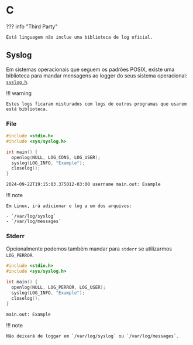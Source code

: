 # C

??? info "Third Party"
    
    Está linguagem não inclue uma biblioteca de log oficial.  

## Syslog

Em sistemas operacionais que seguem os padrões POSIX, existe uma biblioteca para mandar mensagens ao logger do seus sistema operacional: [`syslog.h`](https://en.wikipedia.org/wiki/C_POSIX_library).  

!!! warning

    Estes logs ficaram misturados com logs de outros programas que usarem está biblioteca.  

### File

```c
#include <stdio.h>
#include <sys/syslog.h>

int main() {
  openlog(NULL, LOG_CONS, LOG_USER);
  syslog(LOG_INFO, "Example");
  closelog();
}
```

```
2024-09-22T19:15:03.375012-03:00 username main.out: Example
```

!!! note

    Em Linux, irá adicionar o log a um dos arquivos:  

    - `/var/log/syslog`
    - `/var/log/messages`

### Stderr

Opcionalmente podemos também mandar para `stderr` se utilizarmos `LOG_PERROR`.  

```c
#include <stdio.h>
#include <sys/syslog.h>

int main() {
  openlog(NULL, LOG_PERROR, LOG_USER);
  syslog(LOG_INFO, "Example");
  closelog();
}
```

```
main.out: Example
```

!!! note

    Não deixará de loggar em `/var/log/syslog` ou `/var/log/messages`.